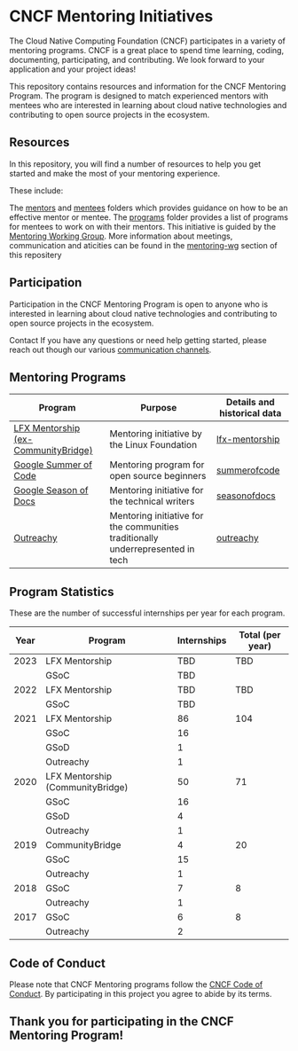 # CNCF Mentoring Initiatives

The Cloud Native Computing Foundation (CNCF) participates in a variety of mentoring programs. CNCF is a great place to spend time learning, coding, documenting, participating, and contributing. We look forward to your application and your project ideas!

This repository contains resources and information for the CNCF Mentoring Program. The program is designed to match experienced mentors with mentees who are interested in learning about cloud native technologies and contributing to open source projects in the ecosystem.

## Resources
In this repository, you will find a number of resources to help you get started and make the most of your mentoring experience. 

These include:

The [mentors](/mentors#readme) and [mentees](mentees#readme) folders which provides guidance on how to be an effective mentor or mentee.
The [programs](/programs#readme) folder provides a list of programs for mentees to work on with their mentors.
This initiative is guided by the [Mentoring Working Group](/mentoring-wg#readme). More information about meetings, communication and aticities can be found in the  [mentoring-wg](/mentoring-wg#readme) section of this repositery

## Participation
Participation in the CNCF Mentoring Program is open to anyone who is interested in learning about cloud native technologies and contributing to open source projects in the ecosystem.

Contact
If you have any questions or need help getting started, please reach out though our various [communication channels](/mentoring-wg/communications.md).

## Mentoring Programs

| Program                                                                           | Purpose                                                                                                                                   | Details and historical data                |
| --------------------------------------------------------------------------------- | ----------------------------------------------------------------------------------------------------------------------------------------- | ------------------------------------------ |
| [LFX Mentorship (ex-CommunityBridge)](https://mentorship.lfx.linuxfoundation.org) | Mentoring initiative by the Linux Foundation                                                                                              | [lfx-mentorship](/programs/lfx-mentorship#readme) |
| [Google Summer of Code](https://summerofcode.withgoogle.com/)  | Mentoring program for open source beginners | [summerofcode](/programs/summerofcode#readme) |
| [Google Season of Docs](https://developers.google.com/season-of-docs)             | Mentoring initiative for the technical writers                                                                                            | [seasonofdocs](/programs/seasonofdocs#readme)     |
| [Outreachy](https://www.outreachy.org)                                            | Mentoring initiative for the communities traditionally underrepresented in tech                                                           | [outreachy](/programs/outreachy#readme)           |

## Program Statistics

These are the number of successful internships per year for each program.

| Year | Program                          | Internships | Total (per year) |
|------|----------------------------------|-------------|------------------|
| 2023 | LFX Mentorship                   | TBD         | TBD              |
|      | GSoC                             | TBD         |                  |
| 2022 | LFX Mentorship                   | TBD         | TBD              |
|      | GSoC                             | TBD         |                  |
| 2021 | LFX Mentorship                   | 86          | 104              |
|      | GSoC                             | 16          |                  |
|      | GSoD                             | 1           |                  |
|      | Outreachy                        | 1           |                  |
| 2020 | LFX Mentorship (CommunityBridge) | 50          | 71               |
|      | GSoC                             | 16          |                  |
|      | GSoD                             | 4           |                  |
|      | Outreachy                        | 1           |                  |
| 2019 | CommunityBridge                  | 4           | 20               |
|      | GSoC                             | 15          |                  |
|      | Outreachy                        | 1           |                  |
| 2018 | GSoC                             | 7           | 8                |
|      | Outreachy                        | 1           |                  |
| 2017 | GSoC                             | 6           | 8                |
|      | Outreachy                        | 2           |                  |


## Code of Conduct

Please note that CNCF Mentoring programs follow the [CNCF Code of Conduct](https://github.com/cncf/foundation/blob/master/code-of-conduct.md). By participating in this project you agree to abide by its terms.

## Thank you for participating in the CNCF Mentoring Program!


